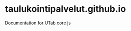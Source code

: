 # taulukointipalvelut.github.io
[Documentation for UTab core js]("https://taulukointipalvelut.github.io/")

